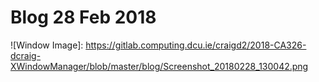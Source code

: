 # Blog 28 Feb 2018

![Window Image]: https://gitlab.computing.dcu.ie/craigd2/2018-CA326-dcraig-XWindowManager/blob/master/blog/Screenshot_20180228_130042.png